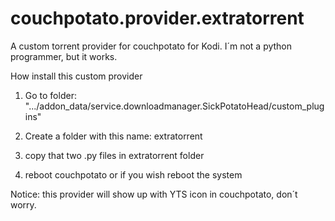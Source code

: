 # couchpotato.provider.extratorrent
A custom torrent provider for couchpotato for Kodi. I´m not a python programmer, but it works.

How install this custom provider

1. Go to folder: ".../addon_data/service.downloadmanager.SickPotatoHead/custom_plugins"
 
2. Create a folder with this name: extratorrent

3. copy that two .py files in extratorrent folder

4. reboot couchpotato or if you wish reboot the system
 

Notice: this provider will show up with YTS icon in couchpotato, don´t worry.

